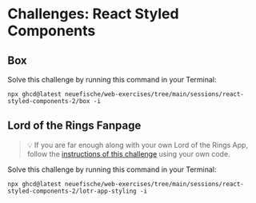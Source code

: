 # Challenges: React Styled Components

## Box

Solve this challenge by running this command in your Terminal:

```
npx ghcd@latest neuefische/web-exercises/tree/main/sessions/react-styled-components-2/box -i
```

## Lord of the Rings Fanpage

> 💡 If you are far enough along with your own Lord of the Rings App, follow the
> [instructions of this challenge](https://github.com/neuefische/web-exercises/tree/main/sessions/react-styled-components-2/lotr-app-styling?file=/README.md)
> using your own code.

Solve this challenge by running this command in your Terminal:

```
npx ghcd@latest neuefische/web-exercises/tree/main/sessions/react-styled-components-2/lotr-app-styling -i
```
